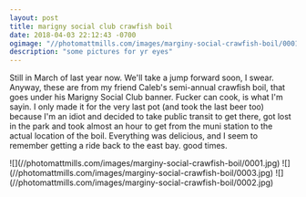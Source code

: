 ```yaml
---
layout: post
title: marigny social club crawfish boil
date: 2018-04-03 22:12:43 -0700
ogimage: "//photomattmills.com/images/marginy-social-crawfish-boil/0001.jpg"
description: "some pictures for yr eyes"
---
```


Still in March of last year now. We'll take a jump forward soon, I swear. Anyway, these are from my friend Caleb's semi-annual crawfish boil, that goes under his Marigny Social Club banner. Fucker can cook, is what I'm sayin. I only made it for the very last pot (and took the last beer too) because I'm an idiot and decided to take public transit to get there, got lost in the park and took almost an hour to get from the muni station to the actual location of the boil. Everything was delicious, and I seem to remember getting a ride back to the east bay. good times. 

<span style="display:block;" class="center">
  ![](//photomattmills.com/images/marginy-social-crawfish-boil/0001.jpg)
<span class="caption"></span>
![](//photomattmills.com/images/marginy-social-crawfish-boil/0003.jpg)
<span class="caption"></span>
![](//photomattmills.com/images/marginy-social-crawfish-boil/0002.jpg)
<span class="caption"></span>
</span>
